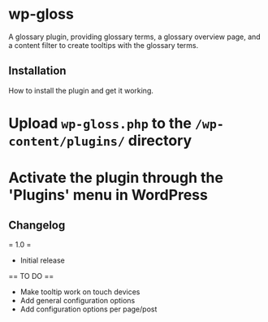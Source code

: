 # wp-gloss

A glossary plugin, providing glossary terms, a glossary overview page, and a content filter to create tooltips with the glossary terms.

## Installation

How to install the plugin and get it working.

# Upload `wp-gloss.php` to the `/wp-content/plugins/` directory
# Activate the plugin through the 'Plugins' menu in WordPress

## Changelog

= 1.0 =
* Initial release

== TO DO ==

* Make tooltip work on touch devices
* Add general configuration options
* Add configuration options per page/post

